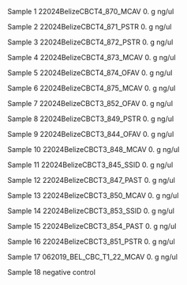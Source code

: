 Sample 1
22024BelizeCBCT4_870_MCAV
	 0. g
	 ng/ul

Sample 2
22024BelizeCBCT4_871_PSTR
	 0. g
	 ng/ul

Sample 3
22024BelizeCBCT4_872_PSTR
	 0. g
	 ng/ul

Sample 4
22024BelizeCBCT4_873_MCAV
	 0. g
	 ng/ul

Sample 5
22024BelizeCBCT4_874_OFAV
	 0. g
	 ng/ul

Sample 6
22024BelizeCBCT4_875_MCAV
	 0. g
	 ng/ul

Sample 7
22024BelizeCBCT3_852_OFAV
	 0. g
	 ng/ul

Sample 8
22024BelizeCBCT3_849_PSTR
	 0. g
	 ng/ul

Sample 9
22024BelizeCBCT3_844_OFAV
	 0. g
	 ng/ul

Sample 10
22024BelizeCBCT3_848_MCAV
	 0. g
	 ng/ul

Sample 11
22024BelizeCBCT3_845_SSID
	 0. g
	 ng/ul

Sample 12
22024BelizeCBCT3_847_PAST
	 0. g
	 ng/ul

Sample 13
22024BelizeCBCT3_850_MCAV
	 0. g
	 ng/ul

Sample 14
22024BelizeCBCT3_853_SSID
	 0. g
	 ng/ul

Sample 15
22024BelizeCBCT3_854_PAST
	 0. g
	 ng/ul

Sample 16
22024BelizeCBCT3_851_PSTR
	 0. g
	 ng/ul

Sample 17
062019_BEL_CBC_T1_22_MCAV
	 0. g
	 ng/ul

Sample 18
negative control
